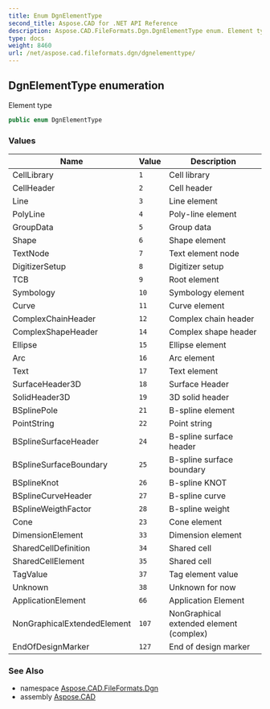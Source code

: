 ```yaml
---
title: Enum DgnElementType
second_title: Aspose.CAD for .NET API Reference
description: Aspose.CAD.FileFormats.Dgn.DgnElementType enum. Element type
type: docs
weight: 8460
url: /net/aspose.cad.fileformats.dgn/dgnelementtype/
---
```

## DgnElementType enumeration

Element type

```csharp
public enum DgnElementType
```

### Values

| Name | Value | Description |
| --- | --- | --- |
| CellLibrary | `1` | Cell library |
| CellHeader | `2` | Cell header |
| Line | `3` | Line element |
| PolyLine | `4` | Poly-line element |
| GroupData | `5` | Group data |
| Shape | `6` | Shape element |
| TextNode | `7` | Text element node |
| DigitizerSetup | `8` | Digitizer setup |
| TCB | `9` | Root element |
| Symbology | `10` | Symbology element |
| Curve | `11` | Curve element |
| ComplexChainHeader | `12` | Complex chain header |
| ComplexShapeHeader | `14` | Complex shape header |
| Ellipse | `15` | Ellipse element |
| Arc | `16` | Arc element |
| Text | `17` | Text element |
| SurfaceHeader3D | `18` | Surface Header |
| SolidHeader3D | `19` | 3D solid header |
| BSplinePole | `21` | B-spline element |
| PointString | `22` | Point string |
| BSplineSurfaceHeader | `24` | B-spline surface header |
| BSplineSurfaceBoundary | `25` | B-spline surface boundary |
| BSplineKnot | `26` | B-spline KNOT |
| BSplineCurveHeader | `27` | B-spline curve |
| BSplineWeigthFactor | `28` | B-spline weight |
| Cone | `23` | Cone element |
| DimensionElement | `33` | Dimension element |
| SharedCellDefinition | `34` | Shared cell |
| SharedCellElement | `35` | Shared cell |
| TagValue | `37` | Tag element value |
| Unknown | `38` | Unknown for now |
| ApplicationElement | `66` | Application Element |
| NonGraphicalExtendedElement | `107` | NonGraphical extended element (complex) |
| EndOfDesignMarker | `127` | End of design marker |

### See Also

* namespace [Aspose.CAD.FileFormats.Dgn](../../aspose.cad.fileformats.dgn/)
* assembly [Aspose.CAD](../../)


